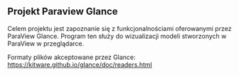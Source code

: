 ## Projekt Paraview Glance

Celem projektu jest zapoznanie się z funkcjonalnościami oferowanymi przez ParaView Glance. Program ten służy do wizualizacji modeli stworzonych w ParaView w przeglądarce.


Formaty plików akceptowane przez Glance: https://kitware.github.io/glance/doc/readers.html

